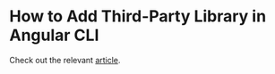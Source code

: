 # How to Add Third-Party Library in Angular CLI
Check out the relevant [article](https://goo.gl/woxMkK).
